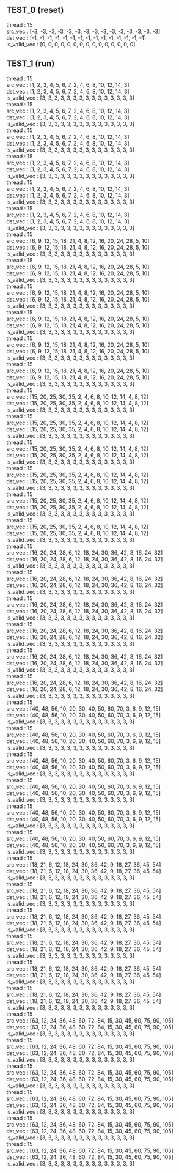 ## TEST_0 (reset)

thread : 15  
src_vec : [-3, -3, -3, -3, -3, -3, -3, -3, -3, -3, -3, -3, -3, -3, -3]  
dst_vec : [-1, -1, -1, -1, -1, -1, -1, -1, -1, -1, -1, -1, -1, -1, -1]  
is_valid_vec : [0, 0, 0, 0, 0, 0, 0, 0, 0, 0, 0, 0, 0, 0, 0]  
## TEST_1 (run)

thread : 15  
src_vec : [1, 2, 3, 4, 5, 6, 7, 2, 4, 6, 8, 10, 12, 14, 3]  
dst_vec : [1, 2, 3, 4, 5, 6, 7, 2, 4, 6, 8, 10, 12, 14, 3]  
is_valid_vec : [3, 3, 3, 3, 3, 3, 3, 3, 3, 3, 3, 3, 3, 3, 3]  
thread : 15  
src_vec : [1, 2, 3, 4, 5, 6, 7, 2, 4, 6, 8, 10, 12, 14, 3]  
dst_vec : [1, 2, 3, 4, 5, 6, 7, 2, 4, 6, 8, 10, 12, 14, 3]  
is_valid_vec : [3, 3, 3, 3, 3, 3, 3, 3, 3, 3, 3, 3, 3, 3, 3]  
thread : 15  
src_vec : [1, 2, 3, 4, 5, 6, 7, 2, 4, 6, 8, 10, 12, 14, 3]  
dst_vec : [1, 2, 3, 4, 5, 6, 7, 2, 4, 6, 8, 10, 12, 14, 3]  
is_valid_vec : [3, 3, 3, 3, 3, 3, 3, 3, 3, 3, 3, 3, 3, 3, 3]  
thread : 15  
src_vec : [1, 2, 3, 4, 5, 6, 7, 2, 4, 6, 8, 10, 12, 14, 3]  
dst_vec : [1, 2, 3, 4, 5, 6, 7, 2, 4, 6, 8, 10, 12, 14, 3]  
is_valid_vec : [3, 3, 3, 3, 3, 3, 3, 3, 3, 3, 3, 3, 3, 3, 3]  
thread : 15  
src_vec : [1, 2, 3, 4, 5, 6, 7, 2, 4, 6, 8, 10, 12, 14, 3]  
dst_vec : [1, 2, 3, 4, 5, 6, 7, 2, 4, 6, 8, 10, 12, 14, 3]  
is_valid_vec : [3, 3, 3, 3, 3, 3, 3, 3, 3, 3, 3, 3, 3, 3, 3]  
thread : 15  
src_vec : [1, 2, 3, 4, 5, 6, 7, 2, 4, 6, 8, 10, 12, 14, 3]  
dst_vec : [1, 2, 3, 4, 5, 6, 7, 2, 4, 6, 8, 10, 12, 14, 3]  
is_valid_vec : [3, 3, 3, 3, 3, 3, 3, 3, 3, 3, 3, 3, 3, 3, 3]  
thread : 15  
src_vec : [6, 9, 12, 15, 18, 21, 4, 8, 12, 16, 20, 24, 28, 5, 10]  
dst_vec : [6, 9, 12, 15, 18, 21, 4, 8, 12, 16, 20, 24, 28, 5, 10]  
is_valid_vec : [3, 3, 3, 3, 3, 3, 3, 3, 3, 3, 3, 3, 3, 3, 3]  
thread : 15  
src_vec : [6, 9, 12, 15, 18, 21, 4, 8, 12, 16, 20, 24, 28, 5, 10]  
dst_vec : [6, 9, 12, 15, 18, 21, 4, 8, 12, 16, 20, 24, 28, 5, 10]  
is_valid_vec : [3, 3, 3, 3, 3, 3, 3, 3, 3, 3, 3, 3, 3, 3, 3]  
thread : 15  
src_vec : [6, 9, 12, 15, 18, 21, 4, 8, 12, 16, 20, 24, 28, 5, 10]  
dst_vec : [6, 9, 12, 15, 18, 21, 4, 8, 12, 16, 20, 24, 28, 5, 10]  
is_valid_vec : [3, 3, 3, 3, 3, 3, 3, 3, 3, 3, 3, 3, 3, 3, 3]  
thread : 15  
src_vec : [6, 9, 12, 15, 18, 21, 4, 8, 12, 16, 20, 24, 28, 5, 10]  
dst_vec : [6, 9, 12, 15, 18, 21, 4, 8, 12, 16, 20, 24, 28, 5, 10]  
is_valid_vec : [3, 3, 3, 3, 3, 3, 3, 3, 3, 3, 3, 3, 3, 3, 3]  
thread : 15  
src_vec : [6, 9, 12, 15, 18, 21, 4, 8, 12, 16, 20, 24, 28, 5, 10]  
dst_vec : [6, 9, 12, 15, 18, 21, 4, 8, 12, 16, 20, 24, 28, 5, 10]  
is_valid_vec : [3, 3, 3, 3, 3, 3, 3, 3, 3, 3, 3, 3, 3, 3, 3]  
thread : 15  
src_vec : [6, 9, 12, 15, 18, 21, 4, 8, 12, 16, 20, 24, 28, 5, 10]  
dst_vec : [6, 9, 12, 15, 18, 21, 4, 8, 12, 16, 20, 24, 28, 5, 10]  
is_valid_vec : [3, 3, 3, 3, 3, 3, 3, 3, 3, 3, 3, 3, 3, 3, 3]  
thread : 15  
src_vec : [15, 20, 25, 30, 35, 2, 4, 6, 8, 10, 12, 14, 4, 8, 12]  
dst_vec : [15, 20, 25, 30, 35, 2, 4, 6, 8, 10, 12, 14, 4, 8, 12]  
is_valid_vec : [3, 3, 3, 3, 3, 3, 3, 3, 3, 3, 3, 3, 3, 3, 3]  
thread : 15  
src_vec : [15, 20, 25, 30, 35, 2, 4, 6, 8, 10, 12, 14, 4, 8, 12]  
dst_vec : [15, 20, 25, 30, 35, 2, 4, 6, 8, 10, 12, 14, 4, 8, 12]  
is_valid_vec : [3, 3, 3, 3, 3, 3, 3, 3, 3, 3, 3, 3, 3, 3, 3]  
thread : 15  
src_vec : [15, 20, 25, 30, 35, 2, 4, 6, 8, 10, 12, 14, 4, 8, 12]  
dst_vec : [15, 20, 25, 30, 35, 2, 4, 6, 8, 10, 12, 14, 4, 8, 12]  
is_valid_vec : [3, 3, 3, 3, 3, 3, 3, 3, 3, 3, 3, 3, 3, 3, 3]  
thread : 15  
src_vec : [15, 20, 25, 30, 35, 2, 4, 6, 8, 10, 12, 14, 4, 8, 12]  
dst_vec : [15, 20, 25, 30, 35, 2, 4, 6, 8, 10, 12, 14, 4, 8, 12]  
is_valid_vec : [3, 3, 3, 3, 3, 3, 3, 3, 3, 3, 3, 3, 3, 3, 3]  
thread : 15  
src_vec : [15, 20, 25, 30, 35, 2, 4, 6, 8, 10, 12, 14, 4, 8, 12]  
dst_vec : [15, 20, 25, 30, 35, 2, 4, 6, 8, 10, 12, 14, 4, 8, 12]  
is_valid_vec : [3, 3, 3, 3, 3, 3, 3, 3, 3, 3, 3, 3, 3, 3, 3]  
thread : 15  
src_vec : [15, 20, 25, 30, 35, 2, 4, 6, 8, 10, 12, 14, 4, 8, 12]  
dst_vec : [15, 20, 25, 30, 35, 2, 4, 6, 8, 10, 12, 14, 4, 8, 12]  
is_valid_vec : [3, 3, 3, 3, 3, 3, 3, 3, 3, 3, 3, 3, 3, 3, 3]  
thread : 15  
src_vec : [16, 20, 24, 28, 6, 12, 18, 24, 30, 36, 42, 8, 16, 24, 32]  
dst_vec : [16, 20, 24, 28, 6, 12, 18, 24, 30, 36, 42, 8, 16, 24, 32]  
is_valid_vec : [3, 3, 3, 3, 3, 3, 3, 3, 3, 3, 3, 3, 3, 3, 3]  
thread : 15  
src_vec : [16, 20, 24, 28, 6, 12, 18, 24, 30, 36, 42, 8, 16, 24, 32]  
dst_vec : [16, 20, 24, 28, 6, 12, 18, 24, 30, 36, 42, 8, 16, 24, 32]  
is_valid_vec : [3, 3, 3, 3, 3, 3, 3, 3, 3, 3, 3, 3, 3, 3, 3]  
thread : 15  
src_vec : [16, 20, 24, 28, 6, 12, 18, 24, 30, 36, 42, 8, 16, 24, 32]  
dst_vec : [16, 20, 24, 28, 6, 12, 18, 24, 30, 36, 42, 8, 16, 24, 32]  
is_valid_vec : [3, 3, 3, 3, 3, 3, 3, 3, 3, 3, 3, 3, 3, 3, 3]  
thread : 15  
src_vec : [16, 20, 24, 28, 6, 12, 18, 24, 30, 36, 42, 8, 16, 24, 32]  
dst_vec : [16, 20, 24, 28, 6, 12, 18, 24, 30, 36, 42, 8, 16, 24, 32]  
is_valid_vec : [3, 3, 3, 3, 3, 3, 3, 3, 3, 3, 3, 3, 3, 3, 3]  
thread : 15  
src_vec : [16, 20, 24, 28, 6, 12, 18, 24, 30, 36, 42, 8, 16, 24, 32]  
dst_vec : [16, 20, 24, 28, 6, 12, 18, 24, 30, 36, 42, 8, 16, 24, 32]  
is_valid_vec : [3, 3, 3, 3, 3, 3, 3, 3, 3, 3, 3, 3, 3, 3, 3]  
thread : 15  
src_vec : [16, 20, 24, 28, 6, 12, 18, 24, 30, 36, 42, 8, 16, 24, 32]  
dst_vec : [16, 20, 24, 28, 6, 12, 18, 24, 30, 36, 42, 8, 16, 24, 32]  
is_valid_vec : [3, 3, 3, 3, 3, 3, 3, 3, 3, 3, 3, 3, 3, 3, 3]  
thread : 15  
src_vec : [40, 48, 56, 10, 20, 30, 40, 50, 60, 70, 3, 6, 9, 12, 15]  
dst_vec : [40, 48, 56, 10, 20, 30, 40, 50, 60, 70, 3, 6, 9, 12, 15]  
is_valid_vec : [3, 3, 3, 3, 3, 3, 3, 3, 3, 3, 3, 3, 3, 3, 3]  
thread : 15  
src_vec : [40, 48, 56, 10, 20, 30, 40, 50, 60, 70, 3, 6, 9, 12, 15]  
dst_vec : [40, 48, 56, 10, 20, 30, 40, 50, 60, 70, 3, 6, 9, 12, 15]  
is_valid_vec : [3, 3, 3, 3, 3, 3, 3, 3, 3, 3, 3, 3, 3, 3, 3]  
thread : 15  
src_vec : [40, 48, 56, 10, 20, 30, 40, 50, 60, 70, 3, 6, 9, 12, 15]  
dst_vec : [40, 48, 56, 10, 20, 30, 40, 50, 60, 70, 3, 6, 9, 12, 15]  
is_valid_vec : [3, 3, 3, 3, 3, 3, 3, 3, 3, 3, 3, 3, 3, 3, 3]  
thread : 15  
src_vec : [40, 48, 56, 10, 20, 30, 40, 50, 60, 70, 3, 6, 9, 12, 15]  
dst_vec : [40, 48, 56, 10, 20, 30, 40, 50, 60, 70, 3, 6, 9, 12, 15]  
is_valid_vec : [3, 3, 3, 3, 3, 3, 3, 3, 3, 3, 3, 3, 3, 3, 3]  
thread : 15  
src_vec : [40, 48, 56, 10, 20, 30, 40, 50, 60, 70, 3, 6, 9, 12, 15]  
dst_vec : [40, 48, 56, 10, 20, 30, 40, 50, 60, 70, 3, 6, 9, 12, 15]  
is_valid_vec : [3, 3, 3, 3, 3, 3, 3, 3, 3, 3, 3, 3, 3, 3, 3]  
thread : 15  
src_vec : [40, 48, 56, 10, 20, 30, 40, 50, 60, 70, 3, 6, 9, 12, 15]  
dst_vec : [40, 48, 56, 10, 20, 30, 40, 50, 60, 70, 3, 6, 9, 12, 15]  
is_valid_vec : [3, 3, 3, 3, 3, 3, 3, 3, 3, 3, 3, 3, 3, 3, 3]  
thread : 15  
src_vec : [18, 21, 6, 12, 18, 24, 30, 36, 42, 9, 18, 27, 36, 45, 54]  
dst_vec : [18, 21, 6, 12, 18, 24, 30, 36, 42, 9, 18, 27, 36, 45, 54]  
is_valid_vec : [3, 3, 3, 3, 3, 3, 3, 3, 3, 3, 3, 3, 3, 3, 3]  
thread : 15  
src_vec : [18, 21, 6, 12, 18, 24, 30, 36, 42, 9, 18, 27, 36, 45, 54]  
dst_vec : [18, 21, 6, 12, 18, 24, 30, 36, 42, 9, 18, 27, 36, 45, 54]  
is_valid_vec : [3, 3, 3, 3, 3, 3, 3, 3, 3, 3, 3, 3, 3, 3, 3]  
thread : 15  
src_vec : [18, 21, 6, 12, 18, 24, 30, 36, 42, 9, 18, 27, 36, 45, 54]  
dst_vec : [18, 21, 6, 12, 18, 24, 30, 36, 42, 9, 18, 27, 36, 45, 54]  
is_valid_vec : [3, 3, 3, 3, 3, 3, 3, 3, 3, 3, 3, 3, 3, 3, 3]  
thread : 15  
src_vec : [18, 21, 6, 12, 18, 24, 30, 36, 42, 9, 18, 27, 36, 45, 54]  
dst_vec : [18, 21, 6, 12, 18, 24, 30, 36, 42, 9, 18, 27, 36, 45, 54]  
is_valid_vec : [3, 3, 3, 3, 3, 3, 3, 3, 3, 3, 3, 3, 3, 3, 3]  
thread : 15  
src_vec : [18, 21, 6, 12, 18, 24, 30, 36, 42, 9, 18, 27, 36, 45, 54]  
dst_vec : [18, 21, 6, 12, 18, 24, 30, 36, 42, 9, 18, 27, 36, 45, 54]  
is_valid_vec : [3, 3, 3, 3, 3, 3, 3, 3, 3, 3, 3, 3, 3, 3, 3]  
thread : 15  
src_vec : [18, 21, 6, 12, 18, 24, 30, 36, 42, 9, 18, 27, 36, 45, 54]  
dst_vec : [18, 21, 6, 12, 18, 24, 30, 36, 42, 9, 18, 27, 36, 45, 54]  
is_valid_vec : [3, 3, 3, 3, 3, 3, 3, 3, 3, 3, 3, 3, 3, 3, 3]  
thread : 15  
src_vec : [63, 12, 24, 36, 48, 60, 72, 84, 15, 30, 45, 60, 75, 90, 105]  
dst_vec : [63, 12, 24, 36, 48, 60, 72, 84, 15, 30, 45, 60, 75, 90, 105]  
is_valid_vec : [3, 3, 3, 3, 3, 3, 3, 3, 3, 3, 3, 3, 3, 3, 3]  
thread : 15  
src_vec : [63, 12, 24, 36, 48, 60, 72, 84, 15, 30, 45, 60, 75, 90, 105]  
dst_vec : [63, 12, 24, 36, 48, 60, 72, 84, 15, 30, 45, 60, 75, 90, 105]  
is_valid_vec : [3, 3, 3, 3, 3, 3, 3, 3, 3, 3, 3, 3, 3, 3, 3]  
thread : 15  
src_vec : [63, 12, 24, 36, 48, 60, 72, 84, 15, 30, 45, 60, 75, 90, 105]  
dst_vec : [63, 12, 24, 36, 48, 60, 72, 84, 15, 30, 45, 60, 75, 90, 105]  
is_valid_vec : [3, 3, 3, 3, 3, 3, 3, 3, 3, 3, 3, 3, 3, 3, 3]  
thread : 15  
src_vec : [63, 12, 24, 36, 48, 60, 72, 84, 15, 30, 45, 60, 75, 90, 105]  
dst_vec : [63, 12, 24, 36, 48, 60, 72, 84, 15, 30, 45, 60, 75, 90, 105]  
is_valid_vec : [3, 3, 3, 3, 3, 3, 3, 3, 3, 3, 3, 3, 3, 3, 3]  
thread : 15  
src_vec : [63, 12, 24, 36, 48, 60, 72, 84, 15, 30, 45, 60, 75, 90, 105]  
dst_vec : [63, 12, 24, 36, 48, 60, 72, 84, 15, 30, 45, 60, 75, 90, 105]  
is_valid_vec : [3, 3, 3, 3, 3, 3, 3, 3, 3, 3, 3, 3, 3, 3, 3]  
thread : 15  
src_vec : [63, 12, 24, 36, 48, 60, 72, 84, 15, 30, 45, 60, 75, 90, 105]  
dst_vec : [63, 12, 24, 36, 48, 60, 72, 84, 15, 30, 45, 60, 75, 90, 105]  
is_valid_vec : [3, 3, 3, 3, 3, 3, 3, 3, 3, 3, 3, 3, 3, 3, 3]  
